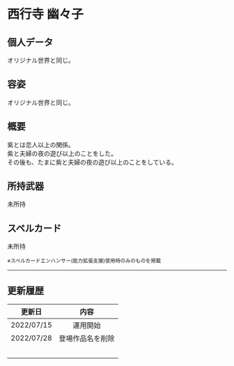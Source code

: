# 西行寺 幽々子

## 個人データ
オリジナル世界と同じ。

## 容姿
オリジナル世界と同じ。

## 概要
紫とは恋人以上の関係。<br />
紫と夫婦の夜の遊び以上のことをした。<br />
その後も、たまに紫と夫婦の夜の遊び以上のことをしている。

## 所持武器
未所持

## スペルカード
未所持

<sup>
※スペルカードエンハンサー(能力拡張支援)使用時のみのものを掲載
</sup>

***

## 更新履歴
| 更新日 | 内容 |
| :---: | :---: |
| 2022/07/15 | 運用開始 |
| 2022/07/28 | 登場作品名を削除 |
| | |
| | |
| | |
| | |
| | |

